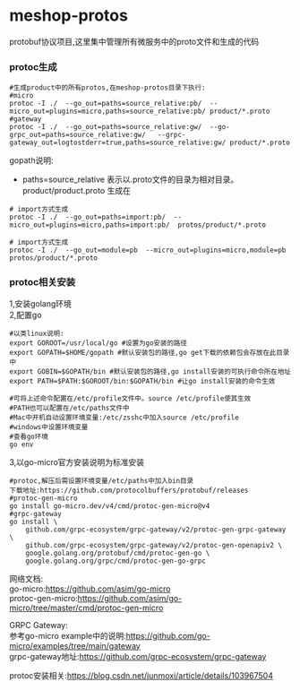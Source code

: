 # meshop-protos

protobuf协议项目,这里集中管理所有微服务中的proto文件和生成的代码

### protoc生成
```shell
#生成product中的所有protos,在meshop-protos目录下执行:
#micro
protoc -I ./  --go_out=paths=source_relative:pb/  --micro_out=plugins=micro,paths=source_relative:pb/ product/*.proto
#gateway
protoc -I ./  --go_out=paths=source_relative:gw/  --go-grpc_out=paths=source_relative:gw/   --grpc-gateway_out=logtostderr=true,paths=source_relative:gw/ product/*.proto
```
gopath说明:
* paths=source_relative 表示以.proto文件的目录为相对目录。product/product.proto 生成在

```shell
# import方式生成
protoc -I ./  --go_out=paths=import:pb/  --micro_out=plugins=micro,paths=import:pb/  protos/product/*.proto
```

```shell
# import方式生成
protoc -I ./  --go_out=module=pb  --micro_out=plugins=micro,module=pb  protos/product/*.proto
```

### protoc相关安装
1,安装golang环境  
2,配置go
```shell
#以类linux说明:
export GOROOT=/usr/local/go #设置为go安装的路径
export GOPATH=$HOME/gopath #默认安装包的路径,go get下载的依赖包会存放在此目录中
export GOBIN=$GOPATH/bin #默认安装包的路径,go install安装的可执行命令所在地址
export PATH=$PATH:$GOROOT/bin:$GOPATH/bin #让go install安装的命令生效

#可将上述命令配置在/etc/profile文件中。source /etc/profile使其生效
#PATH也可以配置在/etc/paths文件中
#Mac中开机自动设置环境变量:/etc/zsshc中加入source /etc/profile
#windows中设置环境变量  
#查看go环境
go env
```
3,以go-micro官方安装说明为标准安装
```shell
#protoc,解压后需设置环境变量/etc/paths中加入bin目录
下载地址:https://github.com/protocolbuffers/protobuf/releases 
#protoc-gen-micro
go install go-micro.dev/v4/cmd/protoc-gen-micro@v4
#grpc-gateway
go install \
    github.com/grpc-ecosystem/grpc-gateway/v2/protoc-gen-grpc-gateway \
    github.com/grpc-ecosystem/grpc-gateway/v2/protoc-gen-openapiv2 \
    google.golang.org/protobuf/cmd/protoc-gen-go \
    google.golang.org/grpc/cmd/protoc-gen-go-grpc
```

网络文档:  
go-micro:https://github.com/asim/go-micro  
protoc-gen-micro:https://github.com/asim/go-micro/tree/master/cmd/protoc-gen-micro

GRPC Gateway:  
参考go-micro example中的说明:https://github.com/go-micro/examples/tree/main/gateway      
grpc-gateway地址:https://github.com/grpc-ecosystem/grpc-gateway  

protoc安装相关:https://blog.csdn.net/junmoxi/article/details/103967504